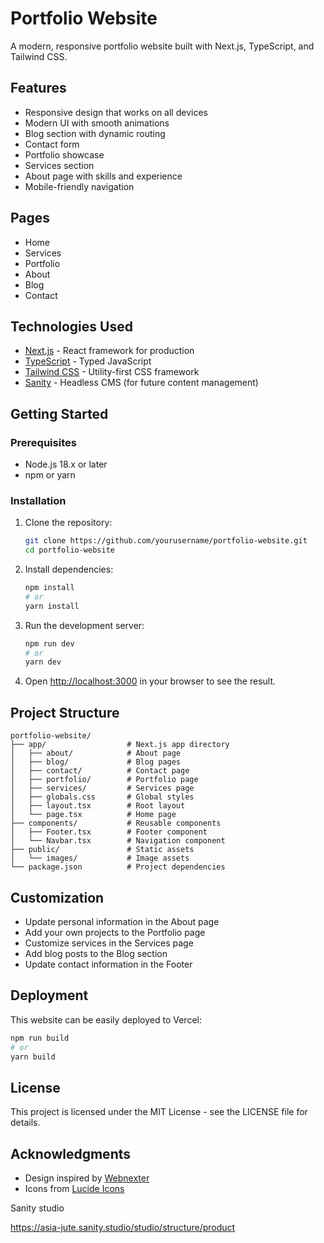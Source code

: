 # Portfolio Website

A modern, responsive portfolio website built with Next.js, TypeScript, and Tailwind CSS.

## Features

- Responsive design that works on all devices
- Modern UI with smooth animations
- Blog section with dynamic routing
- Contact form
- Portfolio showcase
- Services section
- About page with skills and experience
- Mobile-friendly navigation

## Pages

- Home
- Services
- Portfolio
- About
- Blog
- Contact

## Technologies Used

- [Next.js](https://nextjs.org/) - React framework for production
- [TypeScript](https://www.typescriptlang.org/) - Typed JavaScript
- [Tailwind CSS](https://tailwindcss.com/) - Utility-first CSS framework
- [Sanity](https://www.sanity.io/) - Headless CMS (for future content management)

## Getting Started

### Prerequisites

- Node.js 18.x or later
- npm or yarn

### Installation

1. Clone the repository:
   ```bash
   git clone https://github.com/yourusername/portfolio-website.git
   cd portfolio-website
   ```

2. Install dependencies:
   ```bash
   npm install
   # or
   yarn install
   ```

3. Run the development server:
   ```bash
   npm run dev
   # or
   yarn dev
   ```

4. Open [http://localhost:3000](http://localhost:3000) in your browser to see the result.

## Project Structure

```
portfolio-website/
├── app/                  # Next.js app directory
│   ├── about/            # About page
│   ├── blog/             # Blog pages
│   ├── contact/          # Contact page
│   ├── portfolio/        # Portfolio page
│   ├── services/         # Services page
│   ├── globals.css       # Global styles
│   ├── layout.tsx        # Root layout
│   └── page.tsx          # Home page
├── components/           # Reusable components
│   ├── Footer.tsx        # Footer component
│   └── Navbar.tsx        # Navigation component
├── public/               # Static assets
│   └── images/           # Image assets
└── package.json          # Project dependencies
```

## Customization

- Update personal information in the About page
- Add your own projects to the Portfolio page
- Customize services in the Services page
- Add blog posts to the Blog section
- Update contact information in the Footer

## Deployment

This website can be easily deployed to Vercel:

```bash
npm run build
# or
yarn build
```

## License

This project is licensed under the MIT License - see the LICENSE file for details.

## Acknowledgments

- Design inspired by [Webnexter](https://webnexter.com/)
- Icons from [Lucide Icons](https://lucide.dev/)

Sanity studio

https://asia-jute.sanity.studio/studio/structure/product